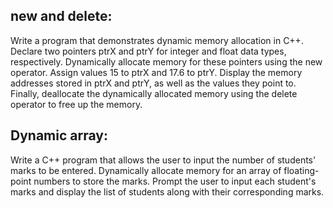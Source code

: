 ## new and delete:

Write a program that demonstrates dynamic memory allocation in C++. Declare two pointers ptrX and ptrY for integer and float data types, respectively. Dynamically allocate memory for these pointers using the new operator. Assign values 15 to ptrX and 17.6 to ptrY. Display the memory addresses stored in ptrX and ptrY, as well as the values they point to. Finally, deallocate the dynamically allocated memory using the delete operator to free up the memory.

## Dynamic array:

Write a C++ program that allows the user to input the number of students' marks to be entered. Dynamically allocate memory for an array of floating-point numbers to store the marks. Prompt the user to input each student's marks and display the list of students along with their corresponding marks.
